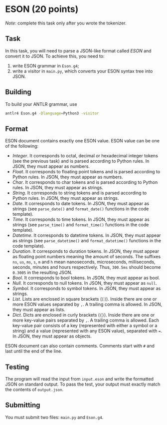 # ESON (20 points)

_Note_: complete this task only after you wrote the tokenizer.

## Task

In this task, you will need to parse a JSON-like format called _ESON_ and convert it to JSON. To achieve this, you need to:
1. write ESON grammar in `Eson.g4`;
2. write a visitor in `main.py`, which converts your ESON syntax tree into JSON.

## Building

To build your ANTLR grammar, use
```sh
antlr4 Eson.g4 -Dlanguage=Python3 -visitor
```

## Format

ESON document contains exactly one ESON value. ESON value can be one of the following:
- _Integer_. It corresponds to octal, decimal or hexadecimal integer tokens (see the previous task) and is parsed according to Python rules. In JSON, they must appear as numbers.
- _Float_. It corresponds to floating point tokens and is parsed according to Python rules. In JSON, they must appear as numbers.
- _Char_. It corresponds to char tokens and is parsed according to Python rules. In JSON, they must appear as strings.
- _String_. It corresponds to string tokens and is parsed according to Python rules. In JSON, they must appear as strings.
- _Date_.  It corresponds to date tokens. In JSON, they must appear as strings (see `parse_date()` and `format_date()` functions in the code template).
- _Time_.  It corresponds to time tokens. In JSON, they must appear as strings (see `parse_time()` and `format_time()` functions in the code template).
- _Datetime_. It corresponds to datetime tokens. In JSON, they must appear as strings (see `parse_datetime()` and `format_datetime()` functions in the code template).
- _Duration_. It corresponds to duration tokens. In JSON, they must appear as floating point numbers meaning the amount of seconds. The suffixes `ns`, `us`, `ms`, `s`, `m` and `h` mean nanoseconds, microseconds, milliseconds, seconds, minutes and hours respectively. Thus, `300.5ms` should become `0.3005` in the resulting JSON.
- _Bool_. It corresponds to bool tokens. In JSON, they must appear as bool.
- _Null_. It corresponds to null tokens. In JSON, they must appear as `null`.
- _Symbol_. It corresponds to symbol tokens. In JSON, they must appear as strings.
- _List_. Lists are enclosed in square brackets (`[]`). Inside there are one or more ESON values separated by `,`. A trailing comma is allowed. In JSON, they must appear as lists.
- _Dict_. Dicts are enclosed in curly brackets (`{}`). Inside there are one or more key-value pairs separated by `,`. A trailing comma is allowed. Each key-value pair consists of a key (represented with either a symbol or a string) and a value (represented with any ESON value), separated with `=`. In JSON, they must appear as objects.

ESON document can also contain comments. Comments start with `#` and last until the end of the line.

## Testing

The program will read the input from `input.eson` and write the formatted JSON on standard output. To pass the test, your output must exactly match the contents of `output.json`.

## Submitting

You must submit two files: `main.py` and `Eson.g4`.
